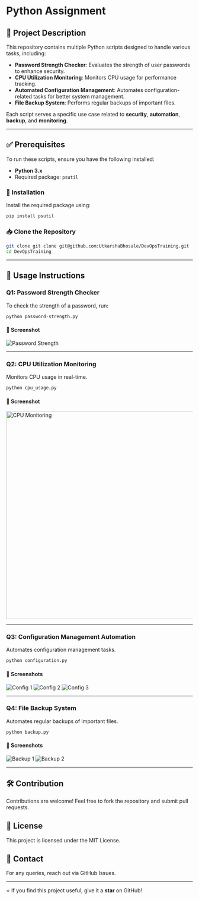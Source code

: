 # Python Assignment

## 📌 Project Description
This repository contains multiple Python scripts designed to handle various tasks, including:
- **Password Strength Checker**: Evaluates the strength of user passwords to enhance security.
- **CPU Utilization Monitoring**: Monitors CPU usage for performance tracking.
- **Automated Configuration Management**: Automates configuration-related tasks for better system management.
- **File Backup System**: Performs regular backups of important files.

Each script serves a specific use case related to **security**, **automation**, **backup**, and **monitoring**.

---

## ✅ Prerequisites
To run these scripts, ensure you have the following installed:
- **Python 3.x**
- Required package: `psutil`

### 🔧 Installation
Install the required package using:
```bash
pip install psutil
```

### 📥 Clone the Repository
```bash
git clone git clone git@github.com:UtkarshaBhosale/DevOpsTraining.git
cd DevOpsTraining
```

---

## 🚀 Usage Instructions

### Q1: Password Strength Checker
To check the strength of a password, run:
```bash
python password-strength.py
```
#### 📸 Screenshot
![Password Strength](https://github.com/user-attachments/assets/d6440d16-9d2b-4a85-9d5b-be9af177a4e5)

---

### Q2: CPU Utilization Monitoring
Monitors CPU usage in real-time.
```bash
python cpu_usage.py
```
#### 📸 Screenshot
<img width="560" alt="CPU Monitoring" src="https://github.com/user-attachments/assets/1c9359e8-1ec0-428c-856b-3841cec5f5c2" />

---

### Q3: Configuration Management Automation
Automates configuration management tasks.
```bash
python configuration.py
```
#### 📸 Screenshots
![Config 1](https://github.com/user-attachments/assets/310445df-3ca0-4cc4-8da2-1381b5c8f053)
![Config 2](https://github.com/user-attachments/assets/dd8ffcd4-2545-4a29-8c4c-05a1994eecc3)
![Config 3](https://github.com/user-attachments/assets/1587f10e-a8fe-4790-845c-fa85b826d274)

---

### Q4: File Backup System
Automates regular backups of important files.
```bash
python backup.py
```
#### 📸 Screenshots
![Backup 1](https://github.com/user-attachments/assets/5873116f-d283-4d25-9649-e537482104af)
![Backup 2](https://github.com/user-attachments/assets/452ecb95-5208-453b-ba7e-c9b0f6de643d)

---

## 🛠️ Contribution
Contributions are welcome! Feel free to fork the repository and submit pull requests.

## 📄 License
This project is licensed under the MIT License.

## 📧 Contact
For any queries, reach out via GitHub Issues.

---

⭐ If you find this project useful, give it a **star** on GitHub!




